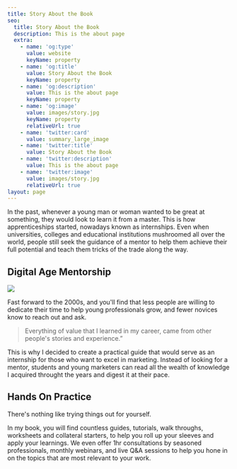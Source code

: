 ```yaml
---
title: Story About the Book
seo:
  title: Story About the Book
  description: This is the about page
  extra:
    - name: 'og:type'
      value: website
      keyName: property
    - name: 'og:title'
      value: Story About the Book
      keyName: property
    - name: 'og:description'
      value: This is the about page
      keyName: property
    - name: 'og:image'
      value: images/story.jpg
      keyName: property
      relativeUrl: true
    - name: 'twitter:card'
      value: summary_large_image
    - name: 'twitter:title'
      value: Story About the Book
    - name: 'twitter:description'
      value: This is the about page
    - name: 'twitter:image'
      value: images/story.jpg
      relativeUrl: true
layout: page
---
```


In the past, whenever a young man or woman wanted to be great at something, they would look to learn it from a master. This is how apprenticeships started, nowadays known as internships. Even when universities, colleges and educational institutions mushroomed all over the world, people still seek the guidance of a mentor to help them achieve their full potential and teach them tricks of the trade along the way.

## Digital Age Mentorship

![](/images/story.jpg)

Fast forward to the 2000s, and you'll find that less people are willing to dedicate their time to help young professionals grow, and fewer novices know to reach out and ask.

> Everything of value that I learned in my career, came from other people's stories and experience.”

This is why I decided to create a practical guide that would serve as an internship for those who want to excel in marketing. Instead of looking for a mentor, students and young marketers can read all the wealth of knowledge I acquired throught the years and digest it at their pace.

## Hands On Practice

There's nothing like trying things out for yourself.

In my book, you will find countless guides, tutorials, walk throughs, worksheets and collateral starters, to help you roll up your sleeves and apply your learnings. We even offer 1hr consultations by seasoned professionals, monthly webinars, and live Q&A sessions to help you hone in on the topics that are most relevant to your work.
